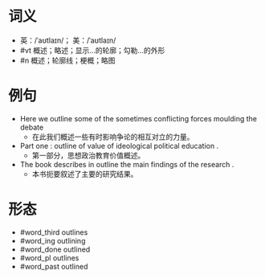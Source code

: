 # 词义
- 英：/ˈaʊtlaɪn/； 美：/ˈaʊtlaɪn/
- #vt 概述；略述；显示…的轮廓；勾勒…的外形
- #n 概述；轮廓线；梗概；略图
# 例句
- Here we outline some of the sometimes conflicting forces moulding the debate
	- 在此我们概述一些有时影响争论的相互对立的力量。
- Part one : outline of value of ideological political education .
	- 第一部分，思想政治教育价值概述。
- The book describes in outline the main findings of the research .
	- 本书扼要叙述了主要的研究结果。
# 形态
- #word_third outlines
- #word_ing outlining
- #word_done outlined
- #word_pl outlines
- #word_past outlined
